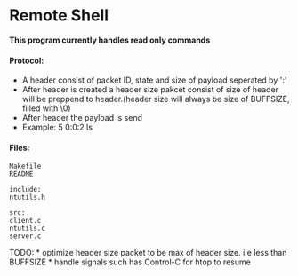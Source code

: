 # Remote Shell

**This program currently handles read only commands**

#### Protocol:  
  * A header consist of packet ID, state and size of payload seperated by ':' 
  * After header is created a header size pakcet consist of size of header will be preppend to header.(header size will always be size of BUFFSIZE, filled with \0)
  * After header the payload is send
  * Example: 5 0:0:2 ls
#### Files:

    Makefile
    README

    include:
    ntutils.h

    src:
    client.c
    ntutils.c
    server.c

TODO: 
    * optimize header size packet to be max of header size. i.e less than BUFFSIZE
    * handle signals such has Control-C for htop to resume 
